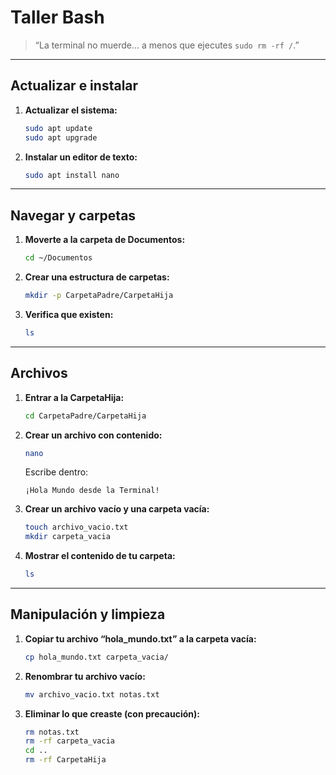# Taller Bash

> “La terminal no muerde... a menos que ejecutes `sudo rm -rf /`.”

---

## Actualizar e instalar

1. **Actualizar el sistema:**

   ```bash
   sudo apt update
   sudo apt upgrade
   ```


2. **Instalar un editor de texto:**

   ```bash
   sudo apt install nano
   ```

---

## Navegar y carpetas

1. **Moverte a la carpeta de Documentos:**

   ```bash
   cd ~/Documentos
   ```

2. **Crear una estructura de carpetas:**

   ```bash
   mkdir -p CarpetaPadre/CarpetaHija
   ```

3. **Verifica que existen:**

   ```bash
   ls
   ```

---

## Archivos

1. **Entrar a la CarpetaHija:**

   ```bash
   cd CarpetaPadre/CarpetaHija
   ```

2. **Crear un archivo con contenido:**

   ```bash
   nano
   ```

   Escribe dentro:

   ```
   ¡Hola Mundo desde la Terminal!
   ```

3. **Crear un archivo vacío y una carpeta vacía:**

   ```bash
   touch archivo_vacio.txt
   mkdir carpeta_vacia
   ```

4. **Mostrar el contenido de tu carpeta:**

   ```bash
   ls
   ```
---

## Manipulación y limpieza

1. **Copiar tu archivo “hola_mundo.txt” a la carpeta vacía:**

   ```bash
   cp hola_mundo.txt carpeta_vacia/
   ```

2. **Renombrar tu archivo vacío:**

   ```bash
   mv archivo_vacio.txt notas.txt
   ```

3. **Eliminar lo que creaste (con precaución):**

   ```bash
   rm notas.txt
   rm -rf carpeta_vacia
   cd ..
   rm -rf CarpetaHija
   ```
